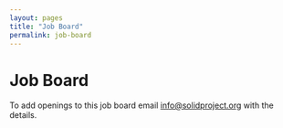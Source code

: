 ```yaml
---
layout: pages
title: "Job Board"
permalink: job-board
---
```


# Job Board

To add openings to this job board email [info@solidproject.org](mailto:info@solidproject.org) with the details.
